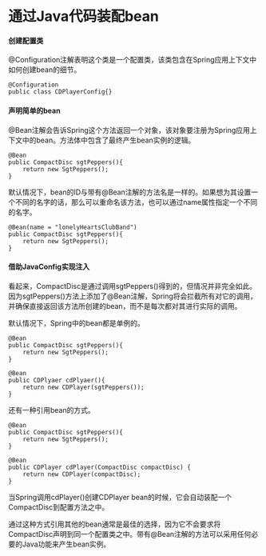 # 通过Java代码装配bean

#### 创建配置类

@Configuration注解表明这个类是一个配置类，该类包含在Spring应用上下文中如何创建bean的细节。

```text
@Configuration
public class CDPlayerConfig{}
```

#### 声明简单的bean

@Bean注解会告诉Spring这个方法返回一个对象，该对象要注册为Spring应用上下文中的bean。方法体中包含了最终产生bean实例的逻辑。

```text
@Bean
public CompactDisc sgtPeppers(){
    return new SgtPeppers();
}
```

默认情况下，bean的ID与带有@Bean注解的方法名是一样的。如果想为其设置一个不同的名字的话，那么可以重命名该方法，也可以通过name属性指定一个不同的名字。

```text
@Bean(name = "lonelyHeartsClubBand")
public CompactDisc sgtPeppers(){
    return new SgtPeppers();
}
```

#### 借助JavaConfig实现注入

看起来，CompactDisc是通过调用sgtPeppers\(\)得到的，但情况并非完全如此。因为sgtPeppers\(\)方法上添加了@Bean注解，Spring将会拦截所有对它的调用，并确保直接返回该方法所创建的bean，而不是每次都对其进行实际的调用。

默认情况下，Spring中的bean都是单例的。

```text
@Bean
public CompactDisc sgtPeppers(){
    return new SgtPeppers();
}

@Bean
public CDPlyaer cdPlyaer(){
    return new CDPlayer(sgtPeppers());
}
```

还有一种引用bean的方式。

```text
@Bean
public CompactDisc sgtPeppers(){
    return new SgtPeppers();
}

@Bean
public CDPlayer cdPlayer(CompactDisc compactDisc) {
    return new CDPlayer(compactDisc);
}
```

当Spring调用cdPlayer\(\)创建CDPlayer bean的时候，它会自动装配一个CompactDisc到配置方法之中。

通过这种方式引用其他的bean通常是最佳的选择，因为它不会要求将CompactDisc声明到同一个配置类之中。带有@Bean注解的方法可以采用任何必要的Java功能来产生bean实例。

